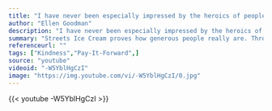 ```yaml
---
title: "I have never been especially impressed by the heroics of people convinced they are about to change the world. I am more awed by those who struggle to make one small difference."
author: "Ellen Goodman"
description: "I have never been especially impressed by the heroics of people convinced they are about to change the world. I am more awed by those who struggle to make one small difference. - Ellen Goodman quotes from GetInspired365.com"
summary: "Streets Ice Cream proves how generous people really are. Through a live experiment, customers were told that their ice cream had already been paid for by the customer before them! People were very surprised and excited by their free ice cream! Customers were then given the opportunity to pay for the next person's ice cream and bring a moment of joy to someone they had never met before! 100% of people said yes... and the Streets Chain of Joy was created!"
referenceurl: ""
tags: ["Kindness","Pay-It-Forward",]
source: "youtube"
videoid: "-W5YblHgCzI"
image: "https://img.youtube.com/vi/-W5YblHgCzI/0.jpg"
---
```


{{< youtube -W5YblHgCzI >}}
